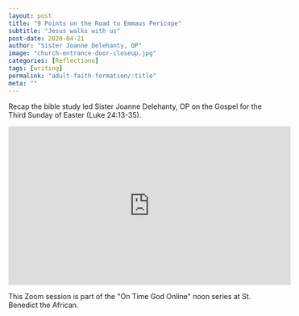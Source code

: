 ```yaml
---
layout: post
title: "9 Points on the Road to Emmaus Pericope"
subtitle: "Jesus walks with us"
post-date: 2020-04-21
author: "Sister Joanne Delehanty, OP"
image: "church-entrance-door-closeup.jpg"
categories: [Reflections]
tags: [writing]
permalink: "adult-faith-formation/:title"
meta: ""
---
```

Recap the bible study led Sister Joanne Delehanty, OP on the Gospel for the Third Sunday of Easter (Luke 24:13-35).
<!--more-->

<div class="embed-responsive embed-responsive-4by3">
    <iframe width="560" height="315" src="https://www.youtube.com/embed/97fAlCqzoew" frameborder="0" allow="accelerometer; autoplay; encrypted-media; gyroscope; picture-in-picture" allowfullscreen></iframe>
</div>


This Zoom session is part of the "On Time God Online" noon series at St. Benedict the African. 